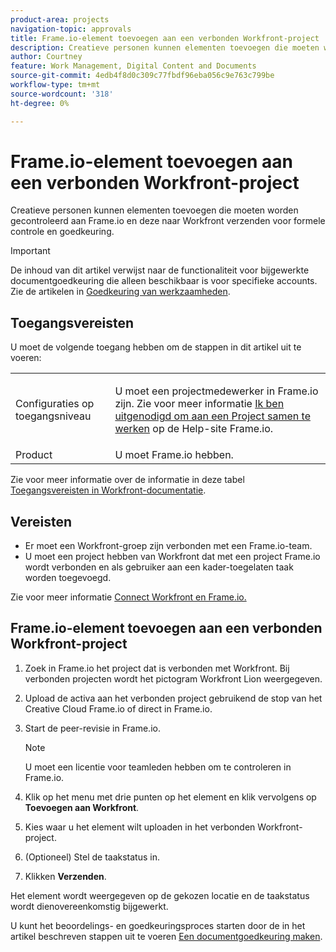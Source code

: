 ```yaml
---
product-area: projects
navigation-topic: approvals
title: Frame.io-element toevoegen aan een verbonden Workfront-project
description: Creatieve personen kunnen elementen toevoegen die moeten worden gecontroleerd aan Frame.io en deze naar Workfront verzenden voor formele controle en goedkeuring.
author: Courtney
feature: Work Management, Digital Content and Documents
source-git-commit: 4edb4f8d0c309c77fbdf96eba056c9e763c799be
workflow-type: tm+mt
source-wordcount: '318'
ht-degree: 0%

---
```



# Frame.io-element toevoegen aan een verbonden Workfront-project

Creatieve personen kunnen elementen toevoegen die moeten worden gecontroleerd aan Frame.io en deze naar Workfront verzenden voor formele controle en goedkeuring.

>[!IMPORTANT]
>
>De inhoud van dit artikel verwijst naar de functionaliteit voor bijgewerkte documentgoedkeuring die alleen beschikbaar is voor specifieke accounts. Zie de artikelen in [Goedkeuring van werkzaamheden](/help/quicksilver/review-and-approve-work/manage-approvals/manage-approvals.md).

## Toegangsvereisten

U moet de volgende toegang hebben om de stappen in dit artikel uit te voeren:

<table style="table-layout:auto"> 
 <col> 
 <col> 
 <tbody> 
  <!-- <tr> 
   <td role="rowheader">Adobe Workfront plan</td> 
   <td> <p>Any</p> </td> 
  </tr> 
  <tr> 
   <td role="rowheader">Adobe Workfront license</td> 
   <td> <p>Standard</p> </td> 
  </tr> -->
  <tr> 
   <td role="rowheader">Configuraties op toegangsniveau</td> 
   <td> <p>U moet een projectmedewerker in Frame.io zijn. Zie voor meer informatie <a href="https://support.frame.io/en/articles/11125-i-ve-been-invited-to-collaborate-on-a-project">Ik ben uitgenodigd om aan een Project samen te werken</a>
 op de Help-site Frame.io.</p> </td> 
  </tr> 
   <tr>
   <td>Product
   </td>
   <td>U moet Frame.io hebben.
   </td>
  </tr>
 </tbody> 
</table>

Zie voor meer informatie over de informatie in deze tabel [Toegangsvereisten in Workfront-documentatie](/help/quicksilver/administration-and-setup/add-users/access-levels-and-object-permissions/access-level-requirements-in-documentation.md).

## Vereisten

* Er moet een Workfront-groep zijn verbonden met een Frame.io-team.
* U moet een project hebben van Workfront dat met een project Frame.io wordt verbonden en als gebruiker aan een kader-toegelaten taak worden toegevoegd.

Zie voor meer informatie [Connect Workfront en Frame.io.](/help/quicksilver/review-and-approve-work/document-reviews-and-approvals/review-and-approve-documents/connect-frame-and-wf.md)


## Frame.io-element toevoegen aan een verbonden Workfront-project

1. Zoek in Frame.io het project dat is verbonden met Workfront. Bij verbonden projecten wordt het pictogram Workfront Lion weergegeven.

1. Upload de activa aan het verbonden project gebruikend de stop van het Creative Cloud Frame.io of direct in Frame.io.

1. Start de peer-revisie in Frame.io.

   >[!NOTE]
   >
   >U moet een licentie voor teamleden hebben om te controleren in Frame.io.

1. Klik op het menu met drie punten op het element en klik vervolgens op **Toevoegen aan Workfront**.

1. Kies waar u het element wilt uploaden in het verbonden Workfront-project.

1. (Optioneel) Stel de taakstatus in.

1. Klikken **Verzenden**.

Het element wordt weergegeven op de gekozen locatie en de taakstatus wordt dienovereenkomstig bijgewerkt.

U kunt het beoordelings- en goedkeuringsproces starten door de in het artikel beschreven stappen uit te voeren [Een documentgoedkeuring maken](/help/quicksilver/review-and-approve-work/document-reviews-and-approvals/manage-document-approvals/create-a-document-approval.md).